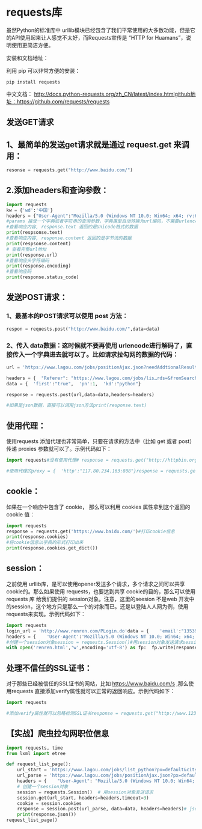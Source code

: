 # requests库

虽然Python的标准库中 urllib模块已经包含了我们平常使用的大多数功能，但是它的API使用起来让人感觉不太好，而Requests宣传是 “HTTP for Huamans”，说明使用更简洁方便。

安装和文档地址：

利用 pip 可以非常方便的安装：

```pip
pip install requests
```

中文文档： http://docs.python-requests.org/zh_CN/latest/index.htmlgithub地址：https://github.com/requests/requests

## 发送GET请求
## 1、最简单的发送get请求就是通过 request.get 来调用：
```python
resonse = requests.get("http://www.baidu.com/")
```

## 2.添加headers和查询参数：
```python
import requests
kw = {'wd':'中国'}
headers = {"User-Agent":"Mozilla/5.0 (Windows NT 10.0; Win64; x64; rv:68.0) Gecko/20100101 Firefox/68.0"}
#params 接受一个字典或者字符串的查询参数，字典类型自动转换为url编码，不需要urlencode()response = requests.get("http://www.baidu.com/s", params = kw, headers = headers)
#查看响应内容, response.text 返回的是Unicode格式的数据
print(respsonse.text)
#查看响应内容, response.content 返回的是字节流的数据   
print(respsonse.content)
# 查看完整url地址
print(response.url)
#查看响应头字符编码
print(response.encoding)
#查看响应码
print(response.status_code)
```


## 发送POST请求：
### 1、最基本的POST请求可以使用 post 方法：
```python
respon = requests.post("http://www.baidu.com/",data=data)
```

### 2、传入 data数据：这时候就不要再使用 urlencode进行解码了，直接传入一个字典进去就可以了。比如请求拉勾网的数据的代码：
```python
url = 'https://www.lagou.com/jobs/positionAjax.json?needAddtionalResult=false'

headers = {  "Referer": "https://www.lagou.com/jobs/lis…rds=&fromSearch=true&suginput=",  "User-Agent":"Mozilla/5.0 (Windows NT 10.0; Win64; x64; rv:68.0) Gecko/20100101 Firefox/68.0"}
data = {  'first':"true",  'pn':1,  'kd':"python"}

response = requests.post(url,data=data,headers=headers)

#如果是json数据，直接可以调用json方法print(response.text)
```
## 使用代理：
 使用requests 添加代理也非常简单，只要在请求的方法中（比如 get 或者 post） 传递 proxies 参数就可以了。示例代码如下：
```python
import requests#没有使用代理# response = requests.get("http://httpbin.org/ip")# print(response.text)

#使用代理的proxy = {  'http':"117.80.234.163:808"}response = requests.get("http://httpbin.org/ip",proxies=proxy)print(response.text)
```

## cookie：

如果在一个响应中包含了 cookie， 那么可以利用 cookies 属性拿到这个返回的 cookie 值：
```python
import requests
response = requests.get('https://www.baidu.com/')#打印cookie信息
print(response.cookies)
#将cookie信息以字典的形式打印出来
print(response.cookies.get_dict())
```
## session：
之前使用 urllib库，是可以使用opener发送多个请求，多个请求之间可以共享 cookie的。那么如果使用 requests，也要达到共享 cookie的目的，那么可以使用requests 库 给我们提供的 session对象。注意，这里的seesion 不是web 开发中的session，这个地方只是那么一个的对象而已。还是以登陆人人网为例，使用requests来实现。示例代码如下：

```python
import requests
login_url = 'http://www.renren.com/PLogin.do'data = {    'email':"13539439659",    'password':"2019HUANG520.."  }
headers = {    'User-Agent':'Mozilla/5.0 (Windows NT 10.0; Win64; x64; rv:68.0) Gecko/20100101 Firefox/68.0'  }
#创建一个session对象session = requests.Session()#用session对象发送请求session.post(login_url,data=data,headers=headers)response = session.get('http://www.renren.com/872201594/profile')#将返回内容写入到文件中
with open('renren.html','w',encoding='utf-8') as fp:  fp.write(response.text)
```
## 处理不信任的SSL证书：

对于那些已经被信任的SSL证书的网站，比如 https://www.baidu.com/s ,那么使用requests 直接添加verify属性就可以正常的返回响应。示例代码如下：
```python
import requests

#添加verify属性就可以忽略检测SSL证书response = requests.get("http://www.12306.cn/",verify =False)print(response.content.decode('utf-8'))
```

## 【实战】爬虫拉勾网职位信息
```python
import requests, time
from lxml import etree

def request_list_page():  
    url_start = 'https://www.lagou.com/jobs/list_python?px=default&city=%E5%8C%97%E4%BA%AC'  
    url_parse = 'https://www.lagou.com/jobs/positionAjax.json?px=defaulcity=%E5%8C%97%E4%BA%AC&needAddtionalResult=false'  
    headers = {    "User-Agent": "Mozilla/5.0 (Windows NT 10.0; Win64; x64)AppleWebKit/537.36 (KHTML, like Gecko) Chrome/76.0.3809.100Safari/537.36",    "Referer": "https://www.lagou.com/jobs/list_python?px=default&city=%E5%8C%97%E4%BA%AC"  }      data = {    'first': 'true',    'pn': '1',    'kd': 'python'  } 
    # 创建一个session对象  
    session = requests.Session()  # 用session对象发送请求 
    session.get(url_start, headers=headers,timeout=3) 
    cookie = session.cookies    
    response = session.post(url_parse, data=data, headers=headers)# json方法，如果返回来的是json数据，那么这个方法会自动的load成字典    
    print(response.json())
request_list_page()
```

